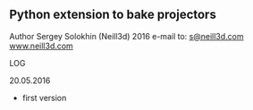 
## Python extension to bake projectors ##

Author Sergey Solokhin (Neill3d) 2016
	e-mail to: s@neill3d.com
		www.neill3d.com

LOG

20.05.2016
 * first version
